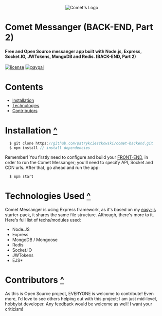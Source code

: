 <p align="center">
  <img src="https://raw.githubusercontent.com/patrykcieszkowski/comet-frontend/master/client/img/logo.png" alt="Comet's Logo"/>
</p>

# Comet Messanger (BACK-END, Part 2)
#### Free and Open Source messanger app built with Node.js, Express, Socket.IO, JWTokens, MongoDB and Redis. (BACK-END, Part 2)
[![license](https://img.shields.io/dub/l/vibe-d.svg)](https://github.com/patrykcieszkowski/comet-backend)
[![paypal](https://img.shields.io/badge/paypal-donate-yellow.svg)](https://www.paypal.com/cgi-bin/webscr?cmd=_s-xclick&hosted_button_id=Z75DMS8AVZY5Y)

# Contents
  - [Installation](#installation-)
  - [Technologies](#technologies-)
  - [Contributors](#contributors-)

# Installation [^](#installation-)
  ```js
    $ git clone https://github.com/patrykcieszkowski/comet-backend.git
    $ npm install // install dependencies
  ```

  Remember! You firstly need to configure and build your [FRONT-END](https://github.com/patrykcieszkowski/comet-frontend), in order to run the Comet Messanger; you'll need to specify API, Socket and CDN urls. After that, go ahead and run the app:

  ```js
    $ npm start
  ```

# Technologies Used [^](#technologies-)

  Comet Messanger is using Express framework, as it's based on my [easy-js](https://github.com/patrykcieszkowski/easy-js) starter-pack, it shares the same file structure. Although, there's more to it. Here's full list of techs/modules used:

  - Node.JS
  - Express
  - MongoDB / Mongoose
  - Redis
  - Socket.IO
  - JWTokens
  - EJS*

# Contributors [^](#contributors-)

  As this is Open Source project, EVERYONE is welcome to contribute! Even more, I'd love to see others helping out with this project; I am just mid-level, hobbyist developer. Any feedback would be welcome as well! I want your criticism!
